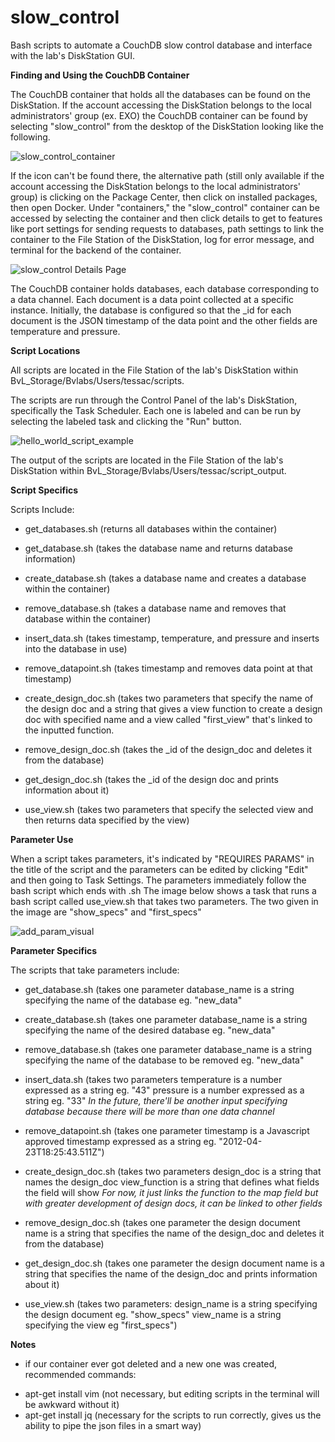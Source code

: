 # slow_control
Bash scripts to automate a CouchDB slow control database and interface with the lab's DiskStation GUI.

**Finding and Using the CouchDB Container**

The CouchDB container that holds all the databases can be found on the DiskStation. If the account accessing the DiskStation belongs to the local administrators' group (ex. EXO) the CouchDB container can be found by selecting "slow_control" from the desktop of the DiskStation looking like the following.

![slow_control_container](https://user-images.githubusercontent.com/47134315/80164784-f1bdc580-85a7-11ea-8d64-59f9ff4e444b.png)

If the icon can't be found there, the alternative path (still only available if the account accessing the DiskStation belongs to the local administrators' group) is clicking on the Package Center, then click on installed packages, then open Docker. Under "containers," the "slow_control" container can be accessed by selecting the container and then click details to get to features like port settings for sending requests to databases, path settings to link the container to the File Station of the DiskStation, log for error message, and terminal for the backend of the container. 

![slow_control Details Page](https://user-images.githubusercontent.com/47134315/80165119-bb347a80-85a8-11ea-9b5a-3424df2a8b21.png)

The CouchDB container holds databases, each database corresponding to a data channel. Each document is a data point collected at a specific instance. Initially, the database is configured so that the \_id for each document is the JSON timestamp of the data point and the other fields are temperature and pressure. 

**Script Locations** 

All scripts are located in the File Station of the lab's DiskStation within BvL_Storage/Bvlabs/Users/tessac/scripts.

The scripts are run through the Control Panel of the lab's DiskStation, specifically the Task Scheduler. Each one is labeled and can be run by selecting the labeled task and clicking the "Run" button.

![hello_world_script_example](https://user-images.githubusercontent.com/47134315/80162195-9e944480-85a0-11ea-8bd3-636a87e673ad.png)

The output of the scripts are located in the File Station of the lab's DiskStation within BvL_Storage/Bvlabs/Users/tessac/script_output.

**Script Specifics**

Scripts Include:

- get_databases.sh
(returns all databases within the container)

- get_database.sh
(takes the database name and returns database information)

- create_database.sh
(takes a database name and creates a database within the container)

- remove_database.sh
(takes a database name and removes that database within the container)

- insert_data.sh
(takes timestamp, temperature, and pressure and inserts into the database in use)

- remove_datapoint.sh
(takes timestamp and removes data point at that timestamp)

- create_design_doc.sh
(takes two parameters that specify the name of the design doc and a string that gives a view function to create a design doc with specified name and a view called "first_view" that's linked to the inputted function. 

- remove_design_doc.sh
(takes the \_id of the design_doc and deletes it from the database)

- get_design_doc.sh
(takes the \_id of the design doc and prints information about it)

- use_view.sh
(takes two parameters that specify the selected view and then returns data specified by the view)

**Parameter Use**

When a script takes parameters, it's indicated by "REQUIRES PARAMS" in the title of the script and the parameters can be edited by clicking "Edit" and then going to Task Settings. The parameters immediately follow the bash script which ends with .sh
The image below shows a task that runs a bash script called use_view.sh that takes two parameters. The two given in the image are "show_specs" and "first_specs"

![add_param_visual](https://user-images.githubusercontent.com/47134315/80162426-4dd11b80-85a1-11ea-9901-f07d16b5d11b.png)

**Parameter Specifics**

The scripts that take parameters include:

- get_database.sh
(takes one parameter
database_name is a string specifying the name of the database eg. "new_data"

- create_database.sh
(takes one parameter
database_name is a string specifying the name of the desired database eg. "new_data"

- remove_database.sh
(takes one parameter
database_name is a string specifying the name of the database to be removed eg. "new_data"

- insert_data.sh
(takes two parameters
temperature is a number expressed as a string eg. "43" 
pressure is a number expressed as a string eg. "33"
*In the future, there'll be another input specifying database because there will be more than one data channel*

- remove_datapoint.sh
(takes one parameter 
timestamp is a Javascript approved timestamp expressed as a string eg. "2012-04-23T18:25:43.511Z")

- create_design_doc.sh
(takes two parameters
design_doc is a string that names the design_doc
view_function is a string that defines what fields the field will show
*For now, it just links the function to the map field but with greater development of design docs, it can be linked to other fields*

- remove_design_doc.sh
(takes one parameter
the design document name is a string that specifies the name of the design_doc and deletes it from the database)

- get_design_doc.sh
(takes one parameter
the design document name is a string that specifies the name of the design_doc and prints information about it)

- use_view.sh
(takes two parameters: 
design_name is a string specifying the design document eg. "show_specs"
view_name is a string specifying the view eg "first_specs")


**Notes**

- if our container ever got deleted and a new one was created, recommended commands:
* apt-get install vim (not necessary, but editing scripts in the terminal will be awkward without it)
* apt-get install jq (necessary for the scripts to run correctly, gives us the ability to pipe the json files in a smart way)




